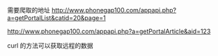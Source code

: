 需要爬取的地址
http://www.phonegap100.com/appapi.php?a=getPortalList&catid=20&page=1

http://www.phonegap100.com/appapi.php?a=getPortalArticle&aid=123

curl 的方法可以获取远程的数据
